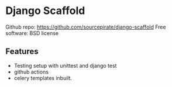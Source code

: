 # Django Scaffold

Github repo: https://github.com/sourcepirate/django-scaffold
Free software: BSD license


## Features
* Testing setup with unittest and django test
* github actions
* celery templates inbuilt.
